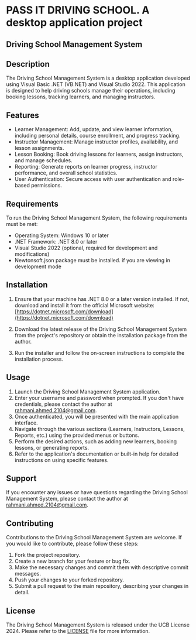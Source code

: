 # PASS IT DRIVING SCHOOL. A desktop application project



## Driving School Management System

## Description

The Driving School Management System is a desktop application developed using Visual Basic .NET (VB.NET) and Visual Studio 2022. This application is designed to help driving schools manage their operations, including booking lessons, tracking learners, and managing instructors.

## Features

- Learner Management: Add, update, and view learner information, including personal details, course enrollment, and progress tracking.
- Instructor Management: Manage instructor profiles, availability, and lesson assignments.
- Lesson Booking: Book driving lessons for learners, assign instructors, and manage schedules.
- Reporting: Generate reports on learner progress, instructor performance, and overall school statistics.
- User Authentication: Secure access with user authentication and role-based permissions.

## Requirements

To run the Driving School Management System, the following requirements must be met:

- Operating System: Windows 10 or later
- .NET Framework: .NET 8.0 or later
- Visual Studio 2022 (optional, required for development and modifications)
- Newtonsoft.json package must be installed. if you are viewing in development mode

## Installation

1. Ensure that your machine has .NET 8.0 or a later version installed. If not, download and install it from the official Microsoft website: [https://dotnet.microsoft.com/download](https://dotnet.microsoft.com/download)

2. Download the latest release of the Driving School Management System from the project's repository or obtain the installation package from the author.

3. Run the installer and follow the on-screen instructions to complete the installation process.

## Usage

1. Launch the Driving School Management System application.
2. Enter your username and password when prompted. If you don't have credentials, please contact the author at rahmani.ahmed.2104@gmail.com.
3. Once authenticated, you will be presented with the main application interface.
4. Navigate through the various sections (Learners, Instructors, Lessons, Reports, etc.) using the provided menus or buttons.
5. Perform the desired actions, such as adding new learners, booking lessons, or generating reports.
6. Refer to the application's documentation or built-in help for detailed instructions on using specific features.

## Support

If you encounter any issues or have questions regarding the Driving School Management System, please contact the author at rahmani.ahmed.2104@gmail.com.

## Contributing

Contributions to the Driving School Management System are welcome. If you would like to contribute, please follow these steps:

1. Fork the project repository.
2. Create a new branch for your feature or bug fix.
3. Make the necessary changes and commit them with descriptive commit messages.
4. Push your changes to your forked repository.
5. Submit a pull request to the main repository, describing your changes in detail.

## License

The Driving School Management System is released under the UCB License 2024. Please refer to the [LICENSE](LICENSE) file for more information.
